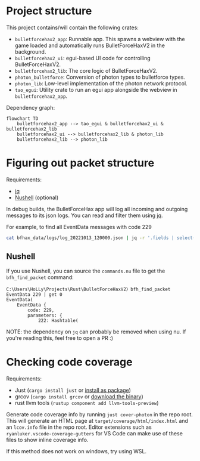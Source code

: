 # Project structure

This project contains/will contain the following crates:
- `bulletforcehax2_app`: Runnable app. This spawns a webview with the game loaded and automatically runs BulletForceHaxV2 in the background.
- `bulletforcehax2_ui`: egui-based UI code for controlling BulletForceHaxV2.
- `bulletforcehax2_lib`: The core logic of BulletForceHaxV2.
- `photon_bulletforce`: Conversion of photon types to bulletforce types.
- `photon_lib`: Low-level implementation of the photon network protocol.
- `tao_egui`: Utility crate to run an egui app alongside the webview in `bulletforcehax2_app`.

Dependency graph:
```mermaid
flowchart TD
    bulletforcehax2_app --> tao_egui & bulletforcehax2_ui & bulletforcehax2_lib
    bulletforcehax2_ui --> bulletforcehax2_lib & photon_lib
    bulletforcehax2_lib --> photon_lib
```

# Figuring out packet structure

Requirements:
- [jq](https://stedolan.github.io/jq/)
- [Nushell](https://www.nushell.sh/) (optional)

In debug builds, the BulletForceHax app will log all incoming and outgoing messages to its json logs. You can read and filter them using [jq](https://stedolan.github.io/jq/).


For example, to find all EventData messages with code 229
```sh
cat bfhax_data/logs/log_20221013_120000.json | jq -r '.fields | select(.message_code == 229 and .message_type == "EventData") | .message_data'
```

## Nushell
If you use Nushell, you can source the `commands.nu` file to get the `bfh_find_packet` command:
```nu
C:\Users\HoLLy\Projects\Rust\BulletForceHaxV2〉bfh_find_packet EventData 229 | get 0
EventData(
    EventData {
        code: 229,
        parameters: {
            222: Hashtable(
```

NOTE: the dependency on `jq` can probably be removed when using nu. If you're reading this, feel free to open a PR :)

# Checking code coverage
Requirements:
- Just (`cargo install just` or [install as package](https://just.systems/man/en/chapter_4.html))
- grcov (`cargo install grcov` or [download the binary](https://github.com/mozilla/grcov/releases))
- rust llvm tools (`rustup component add llvm-tools-preview`)

Generate code coverage info by running `just cover-photon` in the repo root. This will generate an HTML page at `target/coverage/html/index.html` and an `lcov.info` file in the repo root. Editor extensions such as `ryanluker.vscode-coverage-gutters` for VS Code can make use of these files to show inline coverage info.

If this method does not work on windows, try using WSL.
